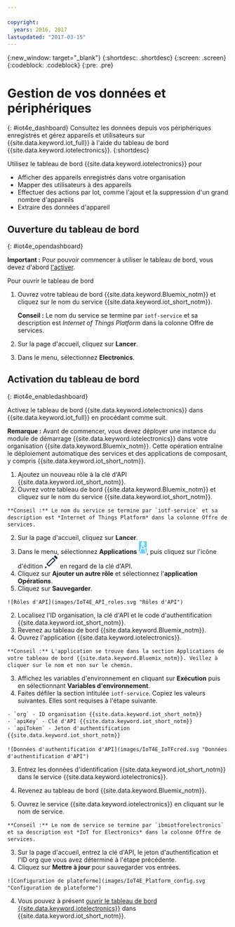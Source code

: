 ```yaml
---

copyright:
  years: 2016, 2017
lastupdated: "2017-03-15"
---
```


<!-- Common attributes used in the template are defined as follows: -->
{:new_window: target="\_blank"}
{:shortdesc: .shortdesc}
{:screen: .screen}
{:codeblock: .codeblock}
{:pre: .pre}

# Gestion de vos données et périphériques
{: #iot4e_dashboard}
Consultez les données depuis vos périphériques enregistrés et gérez appareils et utilisateurs sur
{{site.data.keyword.iot_full}} à l'aide du tableau de bord {{site.data.keyword.iotelectronics}}.
{:shortdesc}

Utilisez le tableau de bord {{site.data.keyword.iotelectronics}} pour
- Afficher des appareils enregistrés dans votre organisation
- Mapper des utilisateurs à des appareils
- Effectuer des actions par lot, comme l'ajout et la suppression d'un grand nombre d'appareils
- Extraire des données d'appareil

## Ouverture du tableau de bord
{: #iot4e_opendashboard}

**Important :** Pour pouvoir commencer à utiliser le tableau de bord, vous devez d'abord [l'activer](#iot4e_enabledashboard).

Pour ouvrir le tableau de bord
1. Ouvrez votre tableau de bord {{site.data.keyword.Bluemix_notm}} et cliquez sur le nom du service {{site.data.keyword.iot_short_notm}}.  

    **Conseil :** Le nom du service se termine par `iotf-service` et sa description est *Internet of Things Platform* dans la colonne Offre de services.
2. Sur la page d'accueil, cliquez sur **Lancer**.
3. Dans le menu, sélectionnez **Electronics**.

## Activation du tableau de bord
{: #iot4e_enabledashboard}

Activez le tableau de bord {{site.data.keyword.iotelectronics}} dans {{site.data.keyword.iot_full}} en procédant comme suit.

  **Remarque :** Avant de commencer, vous devez déployer une instance du module de démarrage {{site.data.keyword.iotelectronics}} dans votre organisation {{site.data.keyword.Bluemix_notm}}. Cette opération entraîne le déploiement automatique des services et des applications de composant, y compris {{site.data.keyword.iot_short_notm}}.

1. Ajoutez un nouveau rôle à la clé d'API {{site.data.keyword.iot_short_notm}}.
  1. Ouvrez votre tableau de bord {{site.data.keyword.Bluemix_notm}} et cliquez sur le nom du service {{site.data.keyword.iot_short_notm}}.  

    **Conseil :** Le nom du service se termine par `iotf-service` et sa description est *Internet of Things Platform* dans la colonne Offre de services.
  2. Sur la page d'accueil, cliquez sur **Lancer**.
  3. Dans le menu, sélectionnez **Applications** ![icône Applications](images/IOT_Icons_apps2.svg "icône Applications"), puis cliquez sur l'icône d'édition ![icône d'édition](images/IOT_Icons_Edit_Active_50.svg "icône d'édition") en regard de la clé d'API.
  4. Cliquez sur **Ajouter un autre rôle** et sélectionnez l'**application Opérations**.
  5. Cliquez sur **Sauvegarder**.

    ![Rôles d'API](images/IoT4E_API_roles.svg "Rôles d'API")

2. Localisez l'ID organisation, la clé d'API et le code d'authentification {{site.data.keyword.iot_short_notm}}.
  1. Revenez au tableau de bord {{site.data.keyword.Bluemix_notm}}.
  2. Ouvrez l'application {{site.data.keyword.iotelectronics}}.

    **Conseil :** L'application se trouve dans la section Applications de votre tableau de bord {{site.data.keyword.Bluemix_notm}}. Veillez à cliquer sur le nom et non sur le chemin.
  3. Affichez les variables d'environnement en cliquant sur **Exécution** puis en sélectionnant **Variables d'environnement**.
  4. Faites défiler la section intitulée `iotf-service`. Copiez les valeurs suivantes. Elles sont requises à l'étape suivante.

    - `org` - ID organisation {{site.data.keyword.iot_short_notm}}
    - `apiKey` - Clé d'API {{site.data.keyword.iot_short_notm}}
    - `apiToken` - Jeton d'authentification {{site.data.keyword.iot_short_notm}}  

    ![Données d'authentification d'API](images/IoT4E_IoTFcred.svg "Données d'authentification d'API")

3. Entrez les données d'identification {{site.data.keyword.iot_short_notm}} dans le service {{site.data.keyword.iotelectronics}}.

  1. Revenez au tableau de bord {{site.data.keyword.Bluemix_notm}}.
  2. Ouvrez le service {{site.data.keyword.iotelectronics}} en cliquant sur le nom de service.

    **Conseil :** Le nom de service se termine par `ibmiotforelectronics` et sa description est *IoT for Electronics* dans la colonne Offre de services.
  3. Sur la page d'accueil, entrez la clé d'API, le jeton d'authentification et l'ID org que vous avez déterminé à l'étape précédente.
  4. Cliquez sur **Mettre à jour** pour sauvegarder vos entrées.

    ![Configuration de plateforme](images/IoT4E_Platform_config.svg "Configuration de plateforme")

4. Vous pouvez à présent [ouvrir le tableau de bord {{site.data.keyword.iotelectronics}}](#iot4e_opendashboard) dans {{site.data.keyword.iot_short_notm}}.
